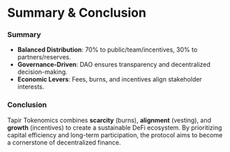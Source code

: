 # Summary & Conclusion  

### Summary

- **Balanced Distribution**: 70% to public/team/incentives, 30% to partners/reserves.  
- **Governance-Driven**: DAO ensures transparency and decentralized decision-making.  
- **Economic Levers**: Fees, burns, and incentives align stakeholder interests.  

### Conclusion

Tapir Tokenomics combines **scarcity** (burns), **alignment** (vesting), and **growth** (incentives) to create a sustainable DeFi ecosystem. By prioritizing capital efficiency and long-term participation, the protocol aims to become a cornerstone of decentralized finance.  